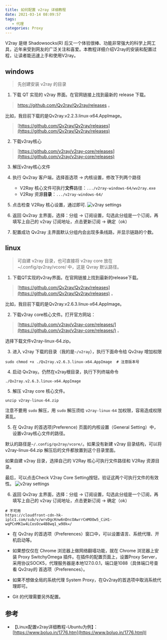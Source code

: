 ```yaml
---
title: 如何配置 v2ray 详细教程
date: 2021-03-14 08:09:57
tags: 
   - 代理
categories: Proxy
---
```


V2ray 是继 Shadowsocks(R) 后又一个体验很棒、功能非常强大的科学上网工具，近年来受到网友的广泛关注和喜爱。本教程详细介绍V2ray的安装和配置过程，让读者能迅速上手和使用V2ray。

<!--more-->

## windows

> 先创建安装 v2ray 的目录

1. 下载 QT 实现的 v2ray 界面。在官网链接上找到最新的 release 下载。
> https://github.com/Qv2ray/Qv2ray/releases 。

比如，我目前下载的是Qv2ray.v2.2.3.linux-x64.AppImage。
> [https://github.com/Qv2ray/Qv2ray/releases](https://github.com/Qv2ray/Qv2ray/releases)

2. 下载v2ray核心
> [https://github.com/v2ray/v2ray-core/releases](https://github.com/v2ray/v2ray-core/releases)

3. 解压v2ray核心文件

4. 执行 Qv2ray 客户端，选择首选项 -> 内核设置，修改下列两个路径
   - V2Ray 核心文件可执行**文件**路径：`.../v2ray-windows-64/wv2ray.exe`
   - V2Ray 资源**目录**：`.../v2ray-windows-64/`

5. 点击检查 V2Ray 核心设置，通过即可.
   ![v2ray settings](v2ray_settings.png)

6. 返回 Qv2ray 主界面，选择：分组 -> 订阅设置，勾选此分组是一个订阅，再填写上自己的 v2ray 订阅地址，点击更新订阅 -> 确定（ok）

7. 配置成功 Qv2ray 主界面默认分组内会出现多条线路，并显示链路的个数。

## linux
> 可自建 v2ray 目录，也可直接将 v2ray core 放在 ~/.config/qv2ray/vcore/ 中，这是 Qvray 默认路径。

1. 下载QT实现的v2ray界面。在官网链接上找到最新的release下载。
> [https://github.com/Qv2ray/Qv2ray/releases](https://github.com/Qv2ray/Qv2ray/releases) 。

比如，我目前下载的是Qv2ray.v2.6.3.linux-x64.AppImage。

2. 下载v2ray core核心文件。打开官方网站：
> [https://github.com/v2ray/v2ray-core/releases/](https://github.com/v2ray/v2ray-core/releases/) 。

选择下载文件v2ray-linux-64.zip。

3. 进入 v2ray 下载的目录（我的是`~/v2ray`），执行下面命令给 Qv2ray 增加权限
```shell
sudo chmod +x ./Qv2ray.v2.6.3.linux-x64.AppImage  # 注意版本号
```

4. 启动 Qv2ray。仍然在v2ray根目录，执行下列终端命令
```shell
./Qv2ray.v2.6.3.linux-x64.AppImage
```

5. 解压 v2ray core 核心文件。
```
unzip v2ray-linux-64.zip
```

注意不要用 `sudo` 解压，用 `sudo` 解压须给 `v2ray-linux-64` 加权限，容易造成权限紊乱。

5. 在 Qv2ray 的首选项(Preference) 页面的内核设置（General Setting）中，设置v2ray核心文件的路径。

默认的路径是`~/.config/qv2ray/vcore/`。如果没有新建 v2ray 目录结构，可以将 v2ray-linux-64.zip 解压后的文件都放置到这个目录里面。

如果自建 v2ray 目录，选择自己的 V2Ray 核心可执行文件路径和 V2Ray 资源目录。

最后，可以点击Check V2ray Core Setting按钮，验证这两个可执行文件的有效性。
   ![v2ray settings](v2ray_linux_settings.png)

6. 返回 Qv2ray 主界面，选择：分组 -> 订阅设置，勾选此分组是一个订阅，再填写上自己的 v2ray 订阅地址，点击更新订阅 -> 确定（ok）
```
# 不可用
https://cloudfront-cdn-hk-iplc1.com/sub/v/wrvDgcKnw6nDncOAwrrCmMOOw5_CiH1-wqPCnMK1w4LCosOcw4B8wq1_w98k=/
```

- 在 Qv2ray 的首选项（Preferences）窗口中，可以设置语言、系统代理、开机启动等。

- 如果想仅仅在 Chrome 浏览器上做网络翻墙功能，就在 Chrome 浏览器上安装 Proxy SwitchyOmega 插件。在插件的配置页面上，设置Proxy Server，采用协议SOCK5，代理服务器是本地127.0.0.1，端口是1088（具体端口号查看 Qv2ray的 首选项（Preferences）。

- 如果不想做全局的系统代理 System Proxy，在Qv2ray的首选项中取消系统代理即可。

- Git 的代理需要另外配置。

## 参考
- 【Linux配置v2ray详细教程-Ubuntu为例】：[https://www.boluo.in/1776.htm](https://www.boluo.in/1776.html)l